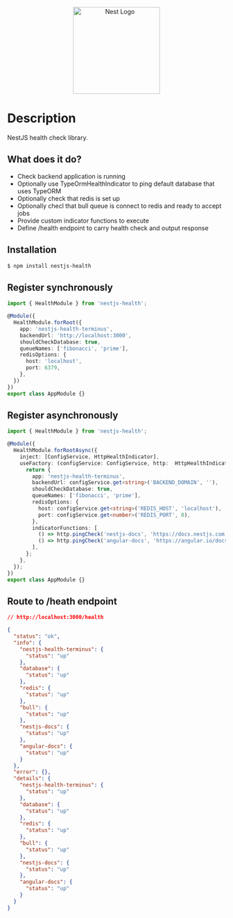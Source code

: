 <p align="center">
  <a href="http://nestjs.com/" target="blank"><img src="https://nestjs.com/img/logo-small.svg" width="200" alt="Nest Logo" /></a>
</p>

# Description

NestJS health check library.

## What does it do?

- Check backend application is running
- Optionally use TypeOrmHealthIndicator to ping default database that uses TypeORM
- Optionally check that redis is set up
- Optionally checl that bull queue is connect to redis and ready to accept jobs
- Provide custom indicator functions to execute
- Define /health endpoint to carry health check and output response

## Installation

```bash
$ npm install nestjs-health
```

## Register synchronously

```typescript
import { HealthModule } from 'nestjs-health';

@Module({
  HealthModule.forRoot({
    app: 'nestjs-health-terminus',
    backendUrl: 'http://localhost:3000',
    shouldCheckDatabase: true,
    queueNames: ['fibonacci', 'prime'],
    redisOptions: {
      host: 'localhost',
      port: 6379,
    },
  })
})
export class AppModule {}
```

## Register asynchronously

```typescript
import { HealthModule } from 'nestjs-health';

@Module({
  HealthModule.forRootAsync({
    inject: [ConfigService, HttpHealthIndicator],
    useFactory: (configService: ConfigService, http:  HttpHealthIndicator) => {
      return {
        app: 'nestjs-health-terminus',
        backendUrl: configService.get<string>('BACKEND_DOMAIN', ''),
        shouldCheckDatabase: true,
        queueNames: ['fibonacci', 'prime'],
        redisOptions: {
          host: configService.get<string>('REDIS_HOST', 'localhost'),
          port: configService.get<number>('REDIS_PORT', 0),
        },
        indicatorFunctions: [
          () => http.pingCheck('nestjs-docs', 'https://docs.nestjs.com'),
          () => http.pingCheck('angular-docs', 'https://angular.io/docs'),
        ],
      };
    },
  });
})
export class AppModule {}
```

## Route to /heath endpoint

```json
// http://localhost:3000/health

{
  "status": "ok",
  "info": {
    "nestjs-health-terminus": {
      "status": "up"
    },
    "database": {
      "status": "up"
    },
    "redis": {
      "status": "up"
    },
    "bull": {
      "status": "up"
    },
    "nestjs-docs": {
      "status": "up"
    },
    "angular-docs": {
      "status": "up"
    }
  },
  "error": {},
  "details": {
    "nestjs-health-terminus": {
      "status": "up"
    },
    "database": {
      "status": "up"
    },
    "redis": {
      "status": "up"
    },
    "bull": {
      "status": "up"
    },
    "nestjs-docs": {
      "status": "up"
    },
    "angular-docs": {
      "status": "up"
    }
  }
}
```
